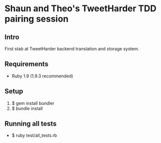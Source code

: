 # Shaun and Theo's TweetHarder TDD pairing session

## Intro

First stab at TweetHarder backend translation and storage system.

## Requirements

* Ruby 1.9 (1.9.3 recommended)

## Setup

1. $ gem install bundler
2. $ bundle install

## Running all tests

* $ ruby test/all_tests.rb
